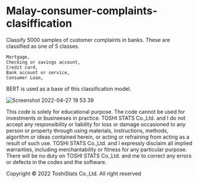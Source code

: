 # Malay-consumer-complaints-clasiffication

Classify 5000 samples of customer complaints in banks. These are classified as one of 5 classes. 

    Mortgage,                       
    Checking or savings account,  
    Credit card,                   
    Bank account or service,         
    Consumer Loan,

BERT is used as a base of this classification model.

![Screenshot 2022-04-27 19 53 39](https://user-images.githubusercontent.com/28681557/165511137-0a91e207-9ab7-4953-bbca-157bde322569.png)



This code is solely for educational purpose. The code cannot be used for investments or busineeses in practice. TOSHI STATS Co.,Ltd. and I do not accept any responsibility or liability for loss or damage occasioned to any person or property through using materials, instructions, methods, algorithm or ideas contained herein, or acting or refraining from acting as a result of such use. TOSHI STATS Co.,Ltd. and I expressly disclaim all implied warranties, including merchantability or fitness for any particular purpose. There will be no duty on TOSHI STATS Co.,Ltd. and me to correct any errors or defects in the codes and the software.


Copyright © 2022 ToshiStats Co.,Ltd. All right reserved
